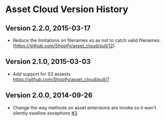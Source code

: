 # Asset Cloud Version History

## Version 2.2.0, 2015-03-17

* Reduce the limitations on filenames so as not to catch valid filenames. (https://github.com/Shopify/asset_cloud/pull/12)

## Version 2.1.0, 2015-03-03

* Add support for S3 assests https://github.com/Shopify/asset_cloud/pull/7

## Version 2.0.0, 2014-09-26

* Change the way methods on asset extensions are invoke so it won't silently swallow exceptions [#3](https://github.com/Shopify/asset_cloud/pull/3).
